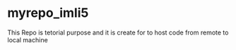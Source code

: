 # myrepo_imli5
This Repo is tetorial purpose and it is create for to host code from remote to local machine 
